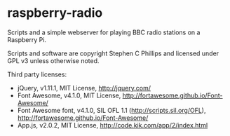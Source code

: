 raspberry-radio
===============

Scripts and a simple webserver for playing BBC radio stations on a Raspberry Pi.

Scripts and software are copyright Stephen C Phillips and licensed under GPL v3 unless otherwise noted.

Third party licenses:
* jQuery, v1.11.1, MIT License, http://jquery.com/
* Font Awesome, v4.1.0, MIT License, http://fortawesome.github.io/Font-Awesome/
* Font Awesome font, v4.1.0, SIL OFL 1.1 (http://scripts.sil.org/OFL), http://fortawesome.github.io/Font-Awesome/
* App.js, v2.0.2, MIT License, http://code.kik.com/app/2/index.html